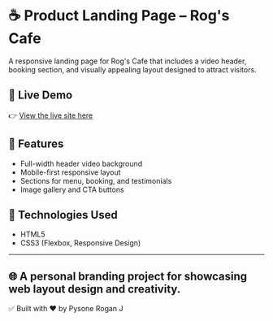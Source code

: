 # ☕ Product Landing Page – Rog's Cafe

A responsive landing page for Rog's Cafe that includes a video header, booking section, and visually appealing layout designed to attract visitors.

## 🔗 Live Demo
👉 [View the live site here](https://pysonerogan.github.io/Product_Landing_Page-Rog-s-Cafe/)

## 📁 Features
- Full-width header video background
- Mobile-first responsive layout
- Sections for menu, booking, and testimonials
- Image gallery and CTA buttons

## 📌 Technologies Used
- HTML5
- CSS3 (Flexbox, Responsive Design)

---

🌐 A personal branding project for showcasing web layout design and creativity.
---

✅ Built with ❤️ by Pysone Rogan J
